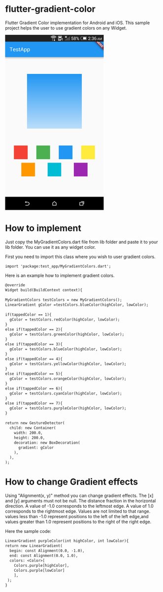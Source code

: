 # flutter-gradient-color
Flutter Gradient Color implementation for Android and iOS. This sample project helps the user to use gradient colors on any Widget.


<img src="/ss/Screenshot_2018-03-24-02-36-48.png" width="320">


# How to implement
Just copy the MyGradientColors.dart file from lib folder and paste it to your lib folder. You can use it as any widget color.

First you need to import this class where you wish to user gradient colors.

    import 'package:test_app/MyGradientColors.dart';
    
Here is an example how to implement gradient colors.

    @override 
    Widget build(BuildContext context){
    
    MyGradientColors testColors = new MyGradientColors();
    LinearGradient gColor =testColors.blueColor(highColor, lowColor);
    
    if(tappedColor == 1){
      gColor = testColors.redColor(highColor, lowColor);
    }
    else if(tappedColor == 2){
      gColor = testColors.greenColor(highColor, lowColor);
    }
    else if(tappedColor == 3){
      gColor = testColors.blueColor(highColor, lowColor);
    }
    else if(tappedColor == 4){
      gColor = testColors.yellowColor(highColor, lowColor);
    }
    else if(tappedColor == 5){
      gColor = testColors.orangeColor(highColor, lowColor);
    }
    else if(tappedColor == 6){
      gColor = testColors.cyanColor(highColor, lowColor);
    }
    else if(tappedColor == 7){
      gColor = testColors.purpleColor(highColor, lowColor);
    }

    return new GestureDetector(
      child: new Container(
        width: 200.0,
        height: 200.0,
        decoration: new BoxDecoration(
          gradient: gColor
        ),
      ),
    );
    
    
# How to change Gradient effects
Using "Alignment(x, y)" method you can change gradient effects. The [x] and [y] arguments must not be null. The distance fraction in the horizontal direction. A value of -1.0 corresponds to the leftmost edge. A value of 1.0 corresponds to the rightmost edge. Values are not limited to that range. values less than -1.0 represent positions to the left of the left edge,and values greater than 1.0 represent positions to the right of the right edge.

Here the sample code:


    LinearGradient purpleColor(int highColor, int lowColor){
    return new LinearGradient(
      begin: const Alignment(0.0, -1.0),
      end: const Alignment(0.0, 1.0),
      colors: <Color>[
        Colors.purple[highColor],
        Colors.purple[lowColor]
        ],
     );
    }
